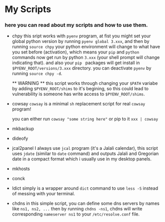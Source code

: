 # My Scripts
### here you can read about my scripts and how to use them.

* chpy
  this sript works with `pyenv` program, at fist you might set your global python version by running `pyenv global 3.xxx`, and then by running `source chpy` your python environment will change to what have you set before (activation), which means your `pip` and `python` commands now get run by python `3.xxx` (your shell prompt will change indicating that).
  and also your `pip ` packages will get install in `$PYENV_ROOT/versions/3.xxx` directory.
  you can deactivate `pyenv` by running `source chpy -d`.

  ** WARNING ** this script works through changing your `$PATH` variabe by adding `$PYENV_ROOT/shims` to it's begining, so this could lead to vulnerability is someone has write access to `$PYENV_ROOT/shims`.

* cowsay
  `cowsay` is a minimal `sh` replacement script for real `cowsay` program!

  you can either run `cowsay "some string here"` or pip to it `xxx | cowsay`

* mkbackup
* dideofy
* jcal2panel
  I always use `jcal` program (it's a Jalali calendar), this script uses `jdate` (similar to `date` command) and outputs Jalali and Gregorian date in a compact format which i usually use in my desktop panels.
* mkhosts
* conck
* ldict
  simply is a wrapper around `dict` command to use `less -S` instead of messing with your terminal.
* chdns
  in this simple script, you can define some dns servers by names like `ns1, ns2, ...` then by running `chdns -ns1`, chdns will write corresponding `nameserver ns1` to your `/etc/resolve.conf` file.
